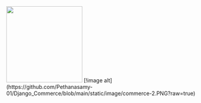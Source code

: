 <img src="[your-image-link](https://github.com/Pethanasamy-01/Django_Commerce/blob/main/static/image/commerce-1.PNG?raw=true)" width="200">
[!image alt](https://github.com/Pethanasamy-01/Django_Commerce/blob/main/static/image/commerce-2.PNG?raw=true)

